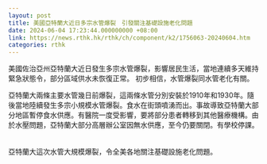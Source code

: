 ```yaml
---
layout: post
title: 美國亞特蘭大近日多宗水管爆裂　引發關注基礎設施老化問題
date: 2024-06-04 17:23:44.000000000 +08:00
link: https://news.rthk.hk/rthk/ch/component/k2/1756063-20240604.htm
categories: rthk
---
```


美國佐治亞州亞特蘭大近日發生多宗水管爆裂，影響居民生活，當地連續多天維持緊急狀態令，部分區域供水未恢復正常。 初步相信，水管爆裂同水管老化有關。　　 

亞特蘭大兩條主要水管幾日前爆裂，這兩條水管分別安裝於1910年和1930年。隨後當地陸續發生多宗小規模水管爆裂。食水在街頭噴湧而出。事故導致亞特蘭大部分地區暫停食水供應。有醫院一度受影響，要將部分患者轉移到其他醫療機構。由於水壓問題，亞特蘭大部分高層辦公室因無水供應，至今仍要關閉。有學校停課。 　　 

亞特蘭大這次水管大規模爆裂，令全美各地關注基礎設施老化問題。
